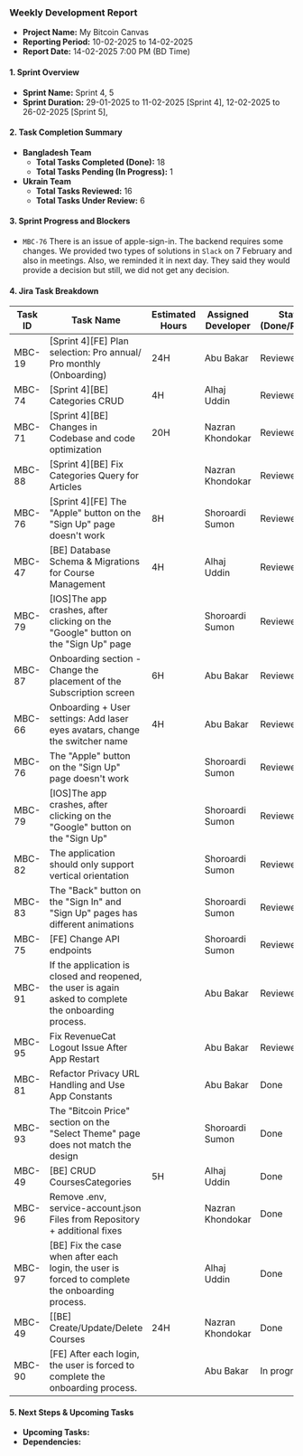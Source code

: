 ### Weekly Development Report
- **Project Name:** My Bitcoin Canvas
- **Reporting Period:** 10-02-2025 to 14-02-2025
- **Report Date:** 14-02-2025 7:00 PM (BD Time)

#### 1. Sprint Overview  
- **Sprint Name:** Sprint 4, 5
- **Sprint Duration:** 29-01-2025 to 11-02-2025 [Sprint 4], 12-02-2025 to 26-02-2025 [Sprint 5], 

#### 2. Task Completion Summary

- **Bangladesh Team**
  - **Total Tasks Completed (Done):** 18
  - **Total Tasks Pending (In Progress):** 1
- **Ukrain Team**
  - **Total Tasks Reviewed:** 16
  - **Total Tasks Under Review:** 6

#### 3. Sprint Progress and Blockers
- `MBC-76` There is an issue of apple-sign-in. The backend requires some changes. We provided two types of solutions in `Slack` on 7 February and also in meetings. Also, we reminded it in next day. They said they would provide a decision but still, we did not get any decision.

#### 4. Jira Task Breakdown

| Task ID | Task Name         | Estimated Hours | Assigned Developer | Status (Done/Review) |
|---------|-------------------|-----------------|--------------------|----------------------|
| MBC-19   | [Sprint 4][FE] Plan selection: Pro annual/ Pro monthly (Onboarding)    | 24H |   Abu Bakar      | Reviewed      |
| MBC-74   | [Sprint 4][BE] Categories CRUD    | 4H |    Alhaj Uddin      | Reviewed      |
| MBC-71   | [Sprint 4][BE] Changes in Codebase and code optimization    | 20H |    Nazran Khondokar      | Reviewed      |
| MBC-88   | [Sprint 4][BE] Fix Categories Query for Articles    |  |    Nazran Khondokar      | Reviewed      |
| MBC-76   | [Sprint 4][FE] The "Apple" button on the "Sign Up" page doesn't work   | 8H |    Shoroardi Sumon      | Reviewed      |
| MBC-47   | [BE] Database Schema & Migrations for Course Management   | 4H |   Alhaj Uddin      | Reviewed      |
| MBC-79   |  [IOS]The app crashes, after clicking on the "Google" button on the "Sign Up" page    |  |    Shoroardi Sumon       | Reviewed      |
| MBC-87   |  Onboarding section - Change the placement of the Subscription screen    | 6H |    Abu Bakar       | Reviewed      |
| MBC-66   |  Onboarding + User settings: Add laser eyes avatars, change the switcher name    | 4H |    Abu Bakar       | Reviewed      |
| MBC-76   |  The "Apple" button on the "Sign Up" page doesn't work    |  |    Shoroardi Sumon       | Reviewed      |
| MBC-79   |   [IOS]The app crashes, after clicking on the "Google" button on the "Sign Up"    |  |    Shoroardi Sumon       | Reviewed      |
| MBC-82   |   The application should only support vertical orientation    |  |    Shoroardi Sumon       | Reviewed      |
| MBC-83   |   The "Back" button on the "Sign In" and "Sign Up" pages has different animations    |  |    Shoroardi Sumon       | Reviewed      |
| MBC-75   |   [FE] Change API endpoints    |  |    Shoroardi Sumon       | Reviewed      |
| MBC-91   | If the application is closed and reopened, the user is again asked to complete the onboarding process.   |  |   Abu Bakar      | Reviewed      |
| MBC-95   | Fix RevenueCat Logout Issue After App Restart   |  |   Abu Bakar      | Reviewed      |
| MBC-81   | Refactor Privacy URL Handling and Use App Constants  |  |   Abu Bakar      | Done      |
| MBC-93   |   The "Bitcoin Price" section on the "Select Theme" page does not match the design    |  |    Shoroardi Sumon       | Done      |
| MBC-49   | [BE] CRUD CoursesCategories    | 5H |    Alhaj Uddin      | Done      |
| MBC-96   | Remove .env, service-account.json Files from Repository + additional fixes    |  |Nazran Khondokar| Done      |
| MBC-97   | [BE] Fix the case when after each login, the user is forced to complete the onboarding process.    |  |    Alhaj Uddin      | Done      |
| MBC-49   | [[BE] Create/Update/Delete Courses    | 24H |    Nazran Khondokar      | Done      |
| MBC-90   | [FE] After each login, the user is forced to complete the onboarding process.   |  |   Abu Bakar      | In progress      |


#### 5. Next Steps & Upcoming Tasks
- **Upcoming Tasks:**
- **Dependencies:** 
